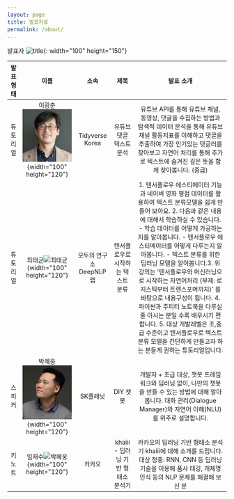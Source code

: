 ```yaml
---
layout: page
title: 발표자료
permalink: /about/
---
```


발표자  ![title](/img/myImg.png){: width="100" height="150"}


|발표형태|이름|소속|제목|발표 소개|
|:--------:|:-----------------:|:-----------:|:--------:|:--------:|
|튜토리얼|이광춘![이광춘](./pic//lkc.png){width="100" height="120"}|Tidyverse Korea|유튜브 댓글 텍스트 분석|유튜브 API를 통해 유튜브 채널, 동영상, 댓글을 수집하는 방법과 탐색적 데이터 분석을 통해 유튜브 채널 활동지표를 이해하고 댓글을 추출하여 가장 인기있는 댓글러를 찾아보고 자연어 처리를 통해 추가로 텍스트에 숨겨진 깊은 뜻을 함께 찾아봅니다. (중급)|  
|튜토리얼|최태균![최태균](./pic/ctk.png.){width="100" height="120"}|모두의 연구소 DeepNLP랩| 텐서플로우로 시작하는 텍스트 분류|1. 텐서플로우 에스티메이터 기능과 네이버 영화 평점 데이터를 활용하여 텍스트 분류모델을 쉽게 만들어 보아요. 2. 다음과 같은 내용에 대해서 학습하실 수 있습니다. - 학습 데이터를 어떻게 가공하는지를 알아봅니다. - 텐서플로우 에스티메이터를 어떻게 다루는지 알아봅니다. - 텍스트 분류를 위한 딥러닝 모델을 알아봅니다.3. 위 강의는 '텐서플로우와 머신러닝으로 시작하는 자연어처리 (부제: 로지스틱부터 트렌스포머까지)' 를 바탕으로 내용구성이 됩니다. 4. 파이썬과 주피터 노트북을 다루실 줄 아시는 분일 수록 배우시기 편합니다. 5. 대상 개발레벨은 초,중급 수준이고 텐서플로우로 텍스트 분류 모델을  간단하게 만들고자 하는 분들게 권하는 튜토리얼입니다.|    
|스피커|박혜웅![박혜웅](./pic/phu.png){width="100" height="120"}|SK플래닛|DIY 챗봇|개발자 + 초급 대상, 챗봇 프레임워크와 딥러닝  없이, 나만의 챗봇을 만들 수 있는 방법에 대해 알아봅니다. 대화 관리(Dialogue Manager)와 자연어 이해(NLU)를 위주로 설명합니다.|
|키노트|임재수![박혜웅](./pic/ljs.png.){width="100" height="120"}|카카오|khaiii - 딥러닝 기반 형태소 분석기|카카오의 딥러닝 기반 형태소 분석기 khaiii에 대해 소개를 드립니다. 대상 청중: RNN, CNN 등 딥러닝 기술을 이용해 품사 태깅, 개체명 인식 등의 NLP 문제를 해결해 보신 분|  














